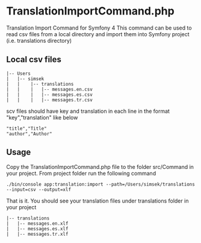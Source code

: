 # TranslationImportCommand.php
Translation Import Command for Symfony 4
This command can be used to read csv files from a local directory and import them into Symfony project (i.e. translations directory)

## Local csv files

```
|-- Users
|   |-- simsek
|   |    |-- translations
|   |    |   |-- messages.en.csv
|   |    |   |-- messages.es.csv
|   |    |   |-- messages.tr.csv
```

scv files should have key and translation in each line in the format "key","translation" like below
```
"title","Title"
"author","Author"
```

## Usage

Copy the TranslationImportCommand.php file to the folder src/Command in your project.
From project folder run the following command

```
./bin/console app:translation:import --path=/Users/simsek/translations --input=csv --output=xlf
```

That is it. You should see your translation files under translations folder in your project

```
|-- translations
|   |-- messages.en.xlf
|   |-- messages.es.xlf
|   |-- messages.tr.xlf
```
